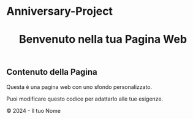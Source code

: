 # Anniversary-Project
<!DOCTYPE html>
<html lang="it">
<head>
    <meta charset="UTF-8">
    <meta name="viewport" content="width=device-width, initial-scale=1.0">
    <title>La tua Pagina Web con Sfondo</title>
    <style>
        /* Imposta l'immagine come sfondo */
        body {
            background-image: url('IMG_20200620_151942.jpg');
            background-size: cover; /* per adattare l'immagine allo schermo */
            background-position: center; /* posiziona l'immagine al centro dello sfondo */
            /* Altri stili possono essere aggiunti qui */
        }
        /* Altri stili CSS possono essere aggiunti qui */
    </style>
</head>
<body>
    <header>
        <h1>Benvenuto nella tua Pagina Web</h1>
    </header>
    <div class="container">
        <h2>Contenuto della Pagina</h2>
        <p>Questa è una pagina web con uno sfondo personalizzato.</p>
        <p>Puoi modificare questo codice per adattarlo alle tue esigenze.</p>
    </div>
    <footer>
        <div class="container">
            <p>&copy; 2024 - Il tuo Nome</p>
        </div>
    </footer>
</body>
</html>
